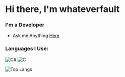 # Hi there, I'm whateverfault
### I'm a Developer
- Ask me Anything [Here](https://github.com/d0lbo3b/d0lbo3b/issues)

### Languages I Use:
![C#](https://skillicons.dev/icons?i=cs)
![C](https://skillicons.dev/icons?i=c)

![Top Langs](https://github-readme-stats.vercel.app/api/top-langs/?username=d0lbo3b&hide_progress=false&layout=compact&theme=radical)
